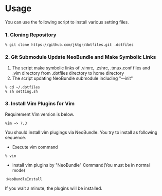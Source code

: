 # Usage

You can use the following script to install various setting files.

### 1. Cloning Repository

```
% git clone https://github.com/jktgr/dotfiles.git .dotfiles
```

### 2. Git Submodule Update NeoBundle and Make Symbolic Links

1. The script make symbolic links of .vimrc, .zshrc, .tmux.conf files and .vim directory from .dotfiles directory to home directory
2. The script updating NeoBundle submodule including "--init"

```
% cd ~/.dotfiles
% sh setting.sh
```

### 3. Install Vim Plugins for Vim

Requirement Vim version is below.

```
vim ~> 7.3
```

You should install vim plugings via NeoBundle. You try to install as following sequence.

* Execute vim command
```
% vim
```

* Install vim plugins by "NeoBundle" Command(You must be in normal mode)
```
:NeoBundleInstall
```

If you wait a minute, the plugins will be installed.

